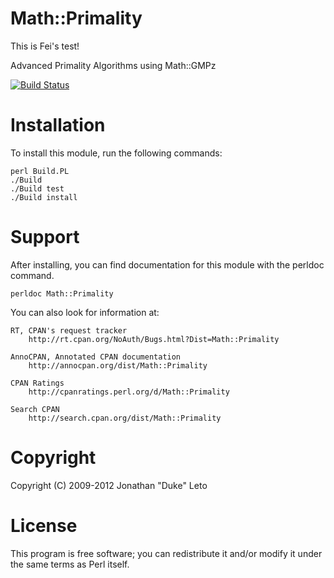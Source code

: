 # Math::Primality

This is Fei's test!

Advanced Primality Algorithms using Math::GMPz

[![Build Status](https://secure.travis-ci.org/leto/math--primality.png)](http://travis-ci.org/leto/math--primality)

# Installation

To install this module, run the following commands:

	perl Build.PL
	./Build
	./Build test
	./Build install

# Support

After installing, you can find documentation for this module with the
perldoc command.

    perldoc Math::Primality

You can also look for information at:

    RT, CPAN's request tracker
        http://rt.cpan.org/NoAuth/Bugs.html?Dist=Math::Primality

    AnnoCPAN, Annotated CPAN documentation
        http://annocpan.org/dist/Math::Primality

    CPAN Ratings
        http://cpanratings.perl.org/d/Math::Primality

    Search CPAN
        http://search.cpan.org/dist/Math::Primality


# Copyright

Copyright (C) 2009-2012 Jonathan "Duke" Leto

# License

This program is free software; you can redistribute it and/or modify it
under the same terms as Perl itself.

